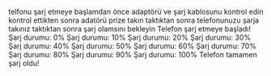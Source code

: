 telfonu şarj etmeye başlamdan önce adaptörü ve şarj kablosunu kontrol edin
kontrol ettikten sonra adatörü prize takın
taktıktan sonra telefonunuzu şarja takınız
taktıktan sonra şarj olamsını bekleyin
Telefon şarj etmeye başladı!
Şarj durumu: 0%
Şarj durumu: 10%
Şarj durumu: 20%
Şarj durumu: 30%
Şarj durumu: 40%
Şarj durumu: 50%
Şarj durumu: 60%
Şarj durumu: 70%
Şarj durumu: 80%
Şarj durumu: 90%
Şarj durumu: 100%
Telefon tamamen şarj oldu!

